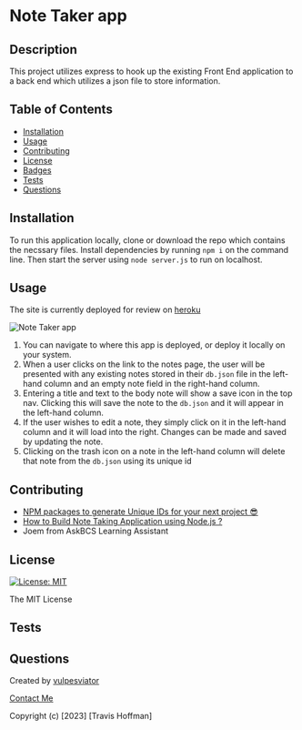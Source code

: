# Note Taker app

## Description

This project utilizes express to hook up the existing Front End application to a back end which utilizes a json file to store information. 

## Table of Contents 

- [Installation](#installation)
- [Usage](#usage)
- [Contributing](#contributing)
- [License](#license)
- [Badges](#badges)
- [Tests](#tests)
- [Questions](#questions)

## Installation

To run this application locally, clone or download the repo which contains the necssary files. Install dependencies by running `npm i` on the command line. Then start the server using `node server.js` to run on localhost. 

## Usage


  The site is currently deployed for review on [heroku](https://ancient-anchorage-28546-b08d54482611.herokuapp.com/)

  

![Note Taker app](//)

1. You can navigate to where this app is deployed, or deploy it locally on your system.
2. When a user clicks on the link to the notes page, the user will be presented with any existing notes stored in their `db.json` file in the left-hand column and an empty note field in the right-hand column.
3. Entering a title and text to the body note will show a save icon in the top nav. Clicking this will save the note to the `db.json` and it will appear in the left-hand column.
4. If the user wishes to edit a note, they simply click on it in the left-hand column and it will load into the right. Changes can be made and saved by updating the note.
5. Clicking on the trash icon on a note in the left-hand column will delete that note from the `db.json` using its unique id


## Contributing

- [NPM packages to generate Unique IDs for your next project 😎](https://dev.to/gulshanaggarwal/npm-packages-to-generate-unique-ids-for-your-next-project-1p3b)
- [How to Build Note Taking Application using Node.js ?](https://www.geeksforgeeks.org/how-to-build-note-taking-application-using-node-js/)
- Joem from AskBCS Learning Assistant


## License
  
  [![License: MIT](https://img.shields.io/badge/License-MIT-yellow.svg)](https://opensource.org/licenses/MIT)

  The MIT License

## Tests



## Questions

Created by [vulpesviator](http://github.com/vulpesviator)

[Contact Me](vulpesviator@gmail.com)

Copyright (c) [2023] [Travis Hoffman]